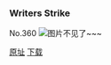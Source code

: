 ### Writers Strike
No.360
![图片不见了~~~](https://imgs.xkcd.com/comics/writers_strike.png)

[原址](https://xkcd.com//360) [下载](https://imgs.xkcd.com/comics/writers_strike.png)

